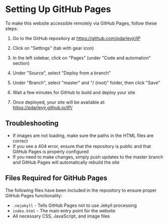 # Setting Up GitHub Pages

To make this website accessible remotely via GitHub Pages, follow these steps:

1. Go to the GitHub repository at https://github.com/pdarleyjr/IP

2. Click on "Settings" (tab with gear icon)

3. In the left sidebar, click on "Pages" (under "Code and automation" section)

4. Under "Source", select "Deploy from a branch"

5. Under "Branch", select "master" and "/ (root)" folder, then click "Save"

6. Wait a few minutes for GitHub to build and deploy your site

7. Once deployed, your site will be available at: https://pdarleyjr.github.io/IP/

## Troubleshooting

- If images are not loading, make sure the paths in the HTML files are correct
- If you see a 404 error, ensure that the repository is public and that GitHub Pages is properly configured
- If you need to make changes, simply push updates to the master branch and GitHub Pages will automatically rebuild the site

## Files Required for GitHub Pages

The following files have been included in the repository to ensure proper GitHub Pages functionality:

- `.nojekyll` - Tells GitHub Pages not to use Jekyll processing
- `index.html` - The main entry point for the website
- All necessary CSS, JavaScript, and image files